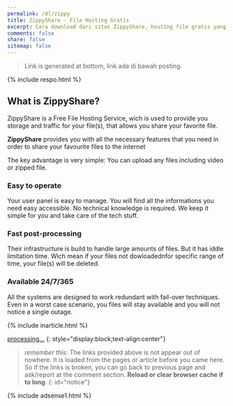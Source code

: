 ```yaml
---
permalink: /dl/zippy
title: ZippyShare - File Hosting Gratis
excerpt: Cara download dari situs ZippyShare, hosting file gratis yang dipakai situs samehadaku
comments: false
share: false
sitemap: false
---
```

> Link is generated at bottom, link ada di bawah posting.

{% include respo.html %}

## What is ZippyShare?

ZippyShare is a Free File Hosting Service, wich is used to provide you storage and traffic for your file(s), that allows you share your favorite file.

**ZippyShare** provides you with all the necessary features that you need in order to share your favourite files to the internet

The key advantage is very simple: You can upload any files including video or zipped file.

### Easy to operate

Your user panel is easy to manage. You will find all the informations you need easy accessible. No technical knowledge is required. We keep it simple for you and take care of the tech stuff.

### Fast post-processing

Their infrastructure is build to handle large amounts of files. But it has iddle limitation time. Wich mean if your files not dowloadednfor specific range of time, your file(s) will be deleted.

### Available 24/7/365

All the systems are designed to work redundant with fail-over techniques. Even in a worst case scenario, you files will stay available and you will not notice a single outage.

{% include inarticle.html %}

<a href="" id="zippy" class="btn btn--primary btn--large" rel="external noindex nofollow noreferer noopener">processing...</a>
{: style="display:block;text-align:center"}

<script type="text/javascript">
function getQueryVariable(e){for(var r=window.location.search.substring(1),t=r.split("&"),n=0;n<t.length;n++){var a=t[n].split("=");if(a[0]==e)return a[1]}return!1}window.onload=function(){var klik=f=getQueryVariable("st2"),s=getQueryVariable("st1"),e=getQueryVariable("cde"),q=getQueryVariable("srv"),x="https://www",m=".zippyshare.com/v/";document.getElementById("zippy").innerHTML=s+f,document.getElementById("zippy").href=x+q+m+e+"/file.html";document.getElementById("notice").innerHTML="Your link now ready, click the button <b>"+s+"</b> above!"};
</script>

> _remember this:_ The links provided above is not appear out of nowhere. It is loaded from the pages or article before you came here. So if the links is broken, you can go back to previous page and ask/report at the comment section. **Reload or clear browser cache if to long**.
{: id="notice"}

{% include adsense1.html %}
